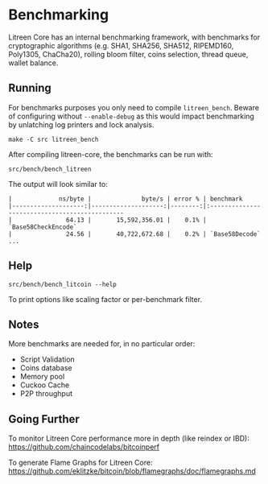 Benchmarking
============

Litreen Core has an internal benchmarking framework, with benchmarks
for cryptographic algorithms (e.g. SHA1, SHA256, SHA512, RIPEMD160, Poly1305, ChaCha20), rolling bloom filter, coins selection,
thread queue, wallet balance.

Running
---------------------

For benchmarks purposes you only need to compile `litreen_bench`. Beware of configuring without `--enable-debug` as this would impact
benchmarking by unlatching log printers and lock analysis.

    make -C src litreen_bench

After compiling litreen-core, the benchmarks can be run with:

    src/bench/bench_litreen

The output will look similar to:
```
|             ns/byte |              byte/s | error % | benchmark
|--------------------:|--------------------:|--------:|:----------------------------------------------
|               64.13 |       15,592,356.01 |    0.1% | `Base58CheckEncode`
|               24.56 |       40,722,672.68 |    0.2% | `Base58Decode`
...
```

Help
---------------------

    src/bench/bench_litcoin --help

To print options like scaling factor or per-benchmark filter.

Notes
---------------------
More benchmarks are needed for, in no particular order:
- Script Validation
- Coins database
- Memory pool
- Cuckoo Cache
- P2P throughput

Going Further
--------------------

To monitor Litreen Core performance more in depth (like reindex or IBD): https://github.com/chaincodelabs/bitcoinperf

To generate Flame Graphs for Litreen Core: https://github.com/eklitzke/bitcoin/blob/flamegraphs/doc/flamegraphs.md
